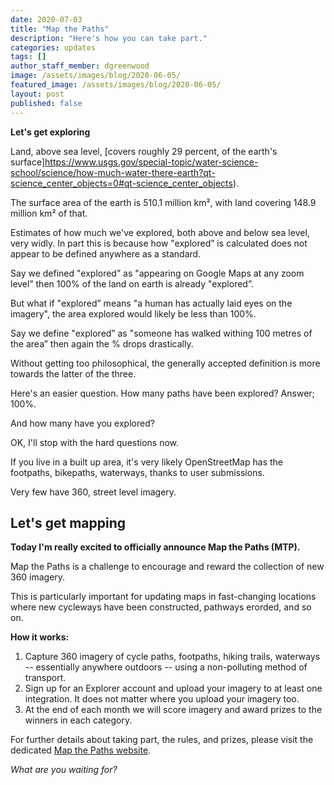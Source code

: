 ```yaml
---
date: 2020-07-03
title: "Map the Paths"
description: "Here's how you can take part."
categories: updates
tags: []
author_staff_member: dgreenwood
image: /assets/images/blog/2020-06-05/
featured_image: /assets/images/blog/2020-06-05/
layout: post
published: false
---
```


**Let's get exploring**

Land, above sea level, [covers roughly 29 percent, of the earth's surface]https://www.usgs.gov/special-topic/water-science-school/science/how-much-water-there-earth?qt-science_center_objects=0#qt-science_center_objects).

The surface area of the earth is 510.1 million km², with land covering 148.9 million km² of that.

Estimates of how much we've explored, both above and below sea level, very widly. In part this is because how "explored” is calculated does not appear to be defined anywhere as a standard.

Say we defined "explored” as "appearing on Google Maps at any zoom level” then 100% of the land on earth is already "explored”.

But what if "explored” means "a human has actually laid eyes on the imagery", the area explored would likely be less than 100%.

Say we define "explored” as "someone has walked withing 100 metres of the area” then again the % drops drastically.

Without getting too philosophical, the generally accepted definition is more towards the latter of the three.

Here's an easier question. How many paths have been explored? Answer; 100%.

And how many have you explored?

OK, I'll stop with the hard questions now.

If you live in a built up area, it's very likely OpenStreetMap has the footpaths, bikepaths, waterways, thanks to user submissions.

Very few have 360, street level imagery.

## Let's get mapping

**Today I'm really excited to officially announce Map the Paths (MTP).**

Map the Paths is a challenge to encourage and reward the collection of new 360 imagery.

This is particularly important for updating maps in fast-changing locations where new cycleways have been constructed, pathways erorded, and so on.

**How it works:**

1. Capture 360 imagery of cycle paths, footpaths, hiking trails, waterways -- essentially anywhere outdoors -- using a non-polluting method of transport.
2. Sign up for an Explorer account and upload your imagery to at least one integration. It does not matter where you upload your imagery too.
3. At the end of each month we will score imagery and award prizes to the winners in each category.

For further details about taking part, the rules, and prizes, please visit the dedicated [Map the Paths website](https://www.mapthepaths.com).

_What are you waiting for?_